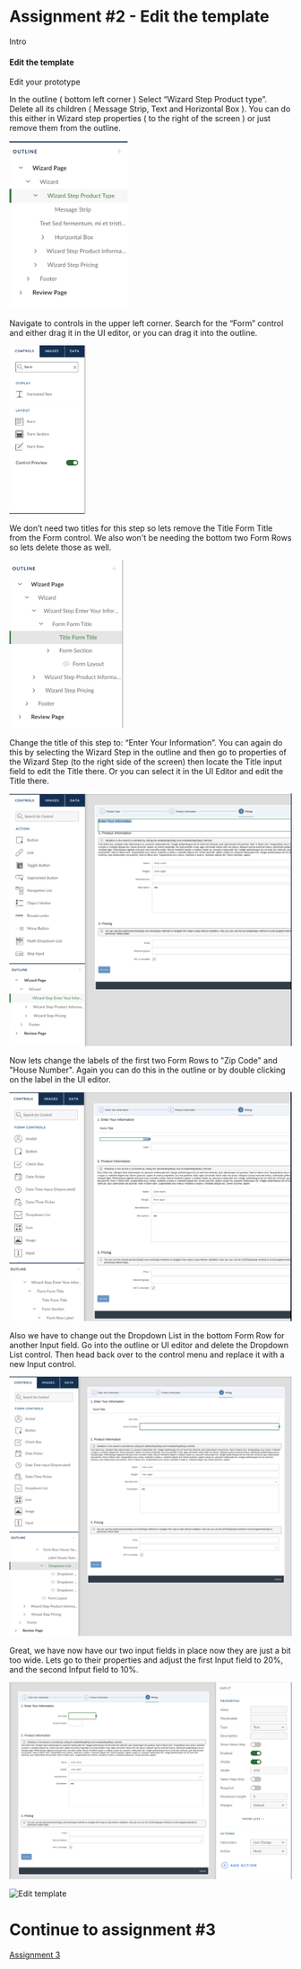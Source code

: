 # Assignment #2 - Edit the template
Intro
#### Edit the template
Edit your prototype

In the outline ( bottom left corner ) Select “Wizard Step Product type”. Delete all its children ( Message Strip, Text and Horizontal Box ). You can do this either in Wizard step properties ( to the right of the screen ) or just remove them from the outline.

<img src="https://github.com/Innov8ion-developer/SAP_Build_Assignments/blob/master/img/Screenshot%202020-03-20%20at%2012.17.41.png" height="300">

Navigate to controls in the upper left corner. Search for the “Form” control and either drag it in the UI editor, or you can drag it into the outline.

<img src="https://github.com/Innov8ion-developer/SAP_Build_Assignments/blob/master/img/Screenshot%202020-03-20%20at%2012.38.15.png" height="300">

We don’t need two titles for this step so lets remove the Title Form Title from the Form control. We also won't be needing the bottom two Form Rows so lets delete those as well.

<img src="https://github.com/Innov8ion-developer/SAP_Build_Assignments/blob/master/img/Screenshot%202020-03-20%20at%2013.52.42.png" height="300">

Change the title of this step to: “Enter Your Information”. You can again do this by selecting the Wizard Step in the outline and then go to properties of the Wizard Step (to the right side of the screen) then locate the Title input field to edit the Title there. Or you can select it in the UI Editor and edit the Title there. 

<img src="https://github.com/Innov8ion-developer/SAP_Build_Assignments/blob/master/img/Screenshot%202020-03-20%20at%2012.43.56.png">

Now lets change the labels of the first two Form Rows to "Zip Code" and "House Number". Again you can do this in the outline or by double clicking on the label in the UI editor. 

<img src="https://github.com/Innov8ion-developer/SAP_Build_Assignments/blob/master/img/Screenshot%202020-03-20%20at%2014.00.25.png">

Also we have to change out the Dropdown List in the bottom Form Row for another Input field. Go into the outline or UI editor and delete the Dropdown List control. Then head back over to the control menu and replace it with a new Input control.

<img src="https://github.com/Innov8ion-developer/SAP_Build_Assignments/blob/master/img/Screenshot%202020-03-20%20at%2014.04.22.png">

Great, we have now have our two input fields in place now they are just a bit too wide. Lets go to their properties and adjust the first Input field to 20%, and the second Infput field to 10%.

<img src="https://github.com/Innov8ion-developer/SAP_Build_Assignments/blob/master/img/Screenshot%202020-03-20%20at%2014.17.17.png">

![Edit template](https://github.com/iemkek/SAP_Build_Assignments/blob/master/img/editTheTemplate1.png)

# Continue to assignment #3
[Assignment 3](https://github.com/Innov8ion-developer/SAP_Build_Assignmentss/tree/3_)
